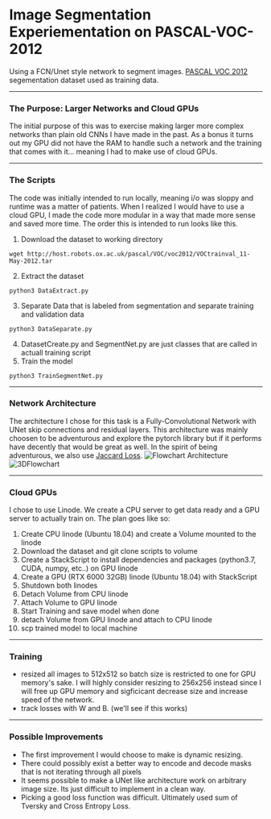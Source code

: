 # Image Segmentation Experiementation on PASCAL-VOC-2012
Using a FCN/Unet style network to segment images.  [PASCAL VOC 2012](http://host.robots.ox.ac.uk/pascal/VOC/voc2012/) segementation dataset used as training data.
____
### The Purpose: Larger Networks and Cloud GPUs
The initial purpose of this was to exercise making larger more complex networks than plain old CNNs I have made in the past. As a bonus it turns out my GPU did not have the RAM to handle such a network and the training that comes with it... meaning I had to make use of cloud GPUs.
___
### The Scripts
The code was initially intended to run locally, meaning i/o was sloppy and runtime was a matter of patients. When I realized I would have to use a cloud GPU, I made the code more modular in a way that made more sense and saved more time. The order this is intended to run looks like this.

1. Download the dataset to working directory
 ```
 wget http://host.robots.ox.ac.uk/pascal/VOC/voc2012/VOCtrainval_11-May-2012.tar
 ```
 2. Extract the dataset
 ```
 python3 DataExtract.py
 ````
 3. Separate Data that is labeled from segmentation and separate training and validation data
 ```
 python3 DataSeparate.py
 ```
 4. DatasetCreate.py and SegmentNet.py are just classes that are called in actuall training script
 5. Train the model
 ```
 python3 TrainSegmentNet.py
 ```
 ___
 ### Network Architecture
 The architecture I chose for this task is a Fully-Convolutional Network with UNet skip connections and residual layers. This architecture was mainly choosen to be adventurous and explore the pytorch library but if it performs have decently that would be great as well. In the spirit of being adventurous, we also use [Jaccard Loss](https://github.com/kevinzakka/pytorch-goodies/blob/master/losses.py).
 ![Flowchart Architecture](SegmentNet_flat.png)
 ![3DFlowchart](3DSegmentNet.png)
 
 ___
 ### Cloud GPUs
 I chose to use Linode. We create a CPU server to get data ready and a GPU server to actually train on. The plan goes like so:
 1. Create CPU linode (Ubuntu 18.04) and create a Volume mounted to the linode
 2. Download the dataset and git clone scripts to volume
 3. Create a StackScript to install dependencies and packages (python3.7, CUDA, numpy, etc..) on GPU linode
 4. Create a GPU (RTX 6000 32GB) linode (Ubuntu 18.04) with StackScript
 6. Shutdown both linodes
 7. Detach Volume from CPU linode
 8. Attach Volume to GPU linode
 9. Start Training and save model when done
 10. detach Volume from GPU linode and attach to CPU linode
 11. scp trained model to local machine
 ___
 ### Training
 * resized all images to 512x512 so batch size is restricted to one for GPU memory's sake. I will highly consider resizing to 256x256 instead since I will free up GPU memory and sigficicant decrease size and increase speed of the network. 
 * track losses with W and B. (we'll see if this works)
 ___
 ### Possible Improvements
 * The first improvement I would choose to make is dynamic resizing.
 * There could possibly exist a better way to encode and decode masks that is not iterating through all pixels
 * It seems possible to make a UNet like architecture work on arbitrary image size. Its just difficult to implement in a clean way.
 * Picking a good loss function was difficult. Ultimately used sum of Tversky and Cross Entropy Loss.
 

